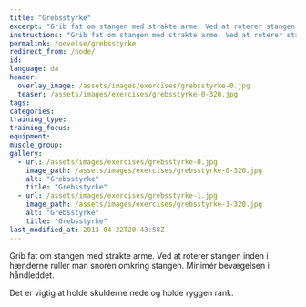 ```yaml
---
title: "Grebsstyrke"
excerpt: "Grib fat om stangen med strakte arme. Ved at roterer stangen inden i hænderne ruller man snoren omkring stangen. Minimér bevægelsen i håndleddet."
instructions: "Grib fat om stangen med strakte arme. Ved at roterer stangen inden i hænderne ruller man snoren omkring stangen. Minimér bevægelsen i håndleddet."
permalink: /oevelse/grebsstyrke
redirect_from: /node/
id: 
language: da
header:
  overlay_image: /assets/images/exercises/grebsstyrke-0.jpg
  teaser: /assets/images/exercises/grebsstyrke-0-320.jpg
tags:
categories:
training_type: 
training_focus: 
equipment:
muscle_group:
gallery:
  - url: /assets/images/exercises/grebsstyrke-0.jpg
    image_path: /assets/images/exercises/grebsstyrke-0-320.jpg
    alt: "Grebsstyrke"
    title: "Grebsstyrke"
  - url: /assets/images/exercises/grebsstyrke-1.jpg
    image_path: /assets/images/exercises/grebsstyrke-1-320.jpg
    alt: "Grebsstyrke"
    title: "Grebsstyrke"
last_modified_at: 2013-04-22T20:43:58Z
---
```


Grib fat om stangen med strakte arme. Ved at roterer stangen inden i hænderne ruller man snoren omkring stangen. Minimér bevægelsen i håndleddet.

Det er vigtig at holde skulderne nede og holde ryggen rank.
